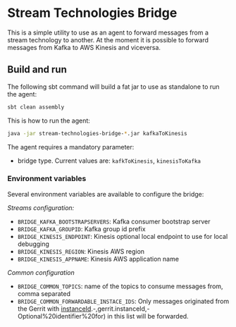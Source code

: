 # Stream Technologies Bridge
This is a simple utility to use as an agent to forward messages from a stream technology to another.
At the moment it is possible to forward messages from Kafka to AWS Kinesis and viceversa.

## Build and run

The following sbt command will build a fat jar to use as standalone to run the agent:

```bash
sbt clean assembly
```

This is how to run the agent:

```bash
java -jar stream-technologies-bridge-*.jar kafkaToKinesis
```

The agent requires a mandatory parameter:
* bridge type. Current values are: `kafkToKinesis`, `kinesisToKafka`

### Environment variables

Several environment variables are available to configure the bridge:

_Streams configuration:_
* `BRIDGE_KAFKA_BOOTSTRAPSERVERS`: Kafka consumer bootstrap server
* `BRIDGE_KAFKA_GROUPID`: Kafka group id prefix
* `BRIDGE_KINESIS_ENDPOINT`: Kinesis optional local endpoint to use for local debugging
* `BRIDGE_KINESIS_REGION`: Kinesis AWS region
* `BRIDGE_KINESIS_APPNAME`: Kinesis AWS application name

_Common configuration_
* `BRIDGE_COMMON_TOPICS`: name of the topics to consume messages from, comma separated
* `BRIDGE_COMMON_FORWARDABLE_INSTACE_IDS`: Only messages originated from the Gerrit with
[instanceId](https://gerrit-review.googlesource.com/Documentation/config-gerrit.html#:~:text=should%20be%20used).-,gerrit.instanceId,-Optional%20identifier%20for)
in this list will be forwarded.
